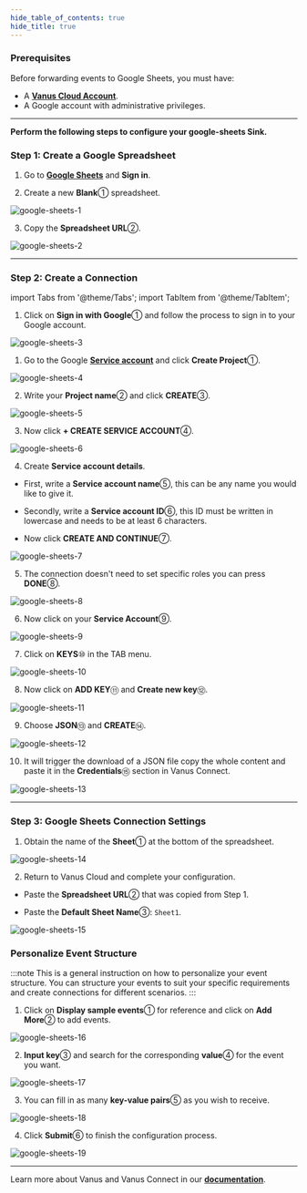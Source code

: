 ```yaml
--- 
hide_table_of_contents: true
hide_title: true
---
```


### Prerequisites

Before forwarding events to Google Sheets, you must have:

- A [**Vanus Cloud Account**](https://cloud.vanus.ai).
- A Google account with administrative privileges.

---

**Perform the following steps to configure your google-sheets Sink.**

### Step 1: Create a Google Spreadsheet

1. Go to [**Google Sheets**](https://docs.google.com/spreadsheets/u/0/) and **Sign in**.

2. Create a new **Blank**① spreadsheet.

![google-sheets-1](images/google-sheets-1.webp)

3. Copy the **Spreadsheet URL**②.

![google-sheets-2](images/google-sheets-2.webp)

---

### Step 2: Create a Connection

import Tabs from '@theme/Tabs';
import TabItem from '@theme/TabItem';

<Tabs>

<TabItem label="Authentication via Google" value="authentication-via-google">

1. Click on **Sign in with Google**① and follow the process to sign in to your Google account.

![google-sheets-3](images/google-sheets-3.webp)

</TabItem>

<TabItem label="Service Account Credentials" value="service-account-credentials">

1. Go to the Google [**Service account**](https://console.cloud.google.com/iam-admin/serviceaccounts) and click **Create Project**①.

![google-sheets-4](images/google-sheets-4.webp)

2. Write your **Project name**② and click **CREATE**③.

![google-sheets-5](images/google-sheets-5.webp)

3. Now click **+ CREATE SERVICE ACCOUNT**④.

![google-sheets-6](images/google-sheets-6.webp)

4. Create **Service account details**.

- First, write a **Service account name**⑤, this can be any name you would like to give it.

- Secondly, write a **Service account ID**⑥, this ID must be written in lowercase and needs to be at least 6 characters.

- Now click **CREATE AND CONTINUE**⑦.

![google-sheets-7](images/google-sheets-7.webp)

5. The connection doesn't need to set specific roles you can press **DONE**⑧.

![google-sheets-8](images/google-sheets-8.webp)

6. Now click on your **Service Account**⑨.

![google-sheets-9](images/google-sheets-9.webp)

7. Click on **KEYS**⑩ in the TAB menu.

![google-sheets-10](images/google-sheets-10.webp)

8. Now click on **ADD KEY**⑪ and **Create new key**⑫.

![google-sheets-11](images/google-sheets-11.webp)

9. Choose **JSON**⑬ and **CREATE**⑭.

![google-sheets-12](images/google-sheets-12.webp)

10. It will trigger the download of a JSON file copy the whole content and paste it in the **Credentials**⑮ section in Vanus Connect.

![google-sheets-13](images/google-sheets-13.webp)

</TabItem>

</Tabs>

---

### Step 3: Google Sheets Connection Settings

1. Obtain the name of the **Sheet**① at the bottom of the spreadsheet.

![google-sheets-14](images/google-sheets-14.webp)

2. Return to Vanus Cloud and complete your configuration.

- Paste the **Spreadsheet URL**② that was copied from Step 1.

- Paste the **Default Sheet Name**③: `Sheet1`.

![google-sheets-15](images/google-sheets-15.webp)

### Personalize Event Structure

:::note
This is a general instruction on how to personalize your event structure. You can structure your events to suit your specific requirements and create connections for different scenarios.
:::

1. Click on **Display sample events**① for reference and click on **Add More**② to add events.

![google-sheets-16](images/google-sheets-16.webp)

2. **Input key**③ and search for the corresponding **value**④ for the event you want.

![google-sheets-17](images/google-sheets-17.webp)

3. You can fill in as many **key-value pairs**⑤ as you wish to receive.

![google-sheets-18](images/google-sheets-18.webp)

4. Click **Submit**⑥ to finish the configuration process.

![google-sheets-19](images/google-sheets-19.webp)

---

Learn more about Vanus and Vanus Connect in our [**documentation**](https://docs.vanus.ai).
